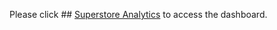 Please click ## [Superstore Analytics](https://app.powerbi.com/reportEmbed?reportId=46c0dd0d-0867-43dc-951d-e81755d2d844&autoAuth=true&ctid=128753ab-cb28-4f82-9733-2b9b91d2aca9) to access the dashboard.
